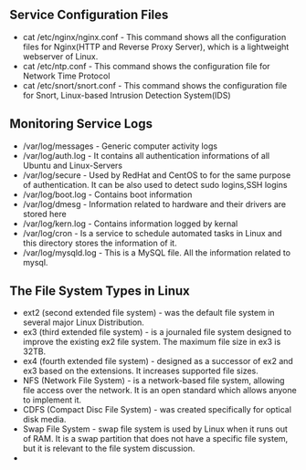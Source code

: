 ## Service Configuration Files

- cat /etc/nginx/nginx.conf - This command shows all the configuration files for Nginx(HTTP and Reverse Proxy Server), which is a lightweight webserver of Linux.
- cat /etc/ntp.conf - This command shows the configuration file for Network Time Protocol
- cat /etc/snort/snort.conf - This command shows the configuration file for Snort, Linux-based Intrusion Detection System(IDS)



## Monitoring Service Logs
- /var/log/messages - Generic computer activity logs
- /var/log/auth.log - It contains all authentication informations of all Ubuntu and Linux-Servers
- /var/log/secure - Used by RedHat and CentOS to for the same purpose of authentication. It can be also used to detect sudo logins,SSH logins
- /var/log/boot.log - Contains boot information
- /var/log/dmesg - Information related to hardware and their drivers are stored here
- /var/log/kern.log - Contains information logged by kernal
- /var/log/cron - Is a service to schedule automated tasks in Linux and this directory stores the information of it.
- /var/log/mysqld.log - This is a MySQL file. All the information related to mysql. 


## The File System Types in Linux
- ext2 (second extended file system) - was the default file system in several major Linux Distribution.
- ex3 (third extended file system) - is a journaled file system designed to improve the existing ex2 file system. The maximum file size in ex3 is 32TB.
- ex4 (fourth extended file system) - designed as a successor of ex2 and ex3 based on the extensions. It increases supported file sizes.
- NFS (Network File System) - is a network-based file system, allowing file access over the network. It is an open standard which allows anyone to implement it.
- CDFS (Compact Disc File System) - was created specifically for optical disk media.
- Swap File System -  swap file system is used by Linux when it runs out of RAM. It is a swap partition that does not have a specific file system, but it is relevant to the file system discussion. 
- 
